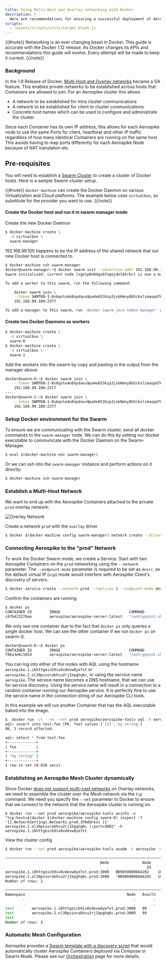 ```yaml
---
title: Using Multi-Host and Overlay networking with Docker
description: |
  Here are recommendations for ensuring a successful deployment of Aerospike with Multi-Host and Overlay Docker networking.
scripts:
  - /assets/scripts/utils/target_blank.js
---
```


{{#note}}
Networking is an ever changing beast in Docker. This guide is accurate with the Docker 1.12 release. As Docker changes its APIs and recommendations this guide will evolve. Every attempt will be made to keep it current.
{{/note}}

### Background
In the 1.9 Release of Docker, [Multi-Host and Overlay networks](https://docs.docker.com/engine/userguide/networking/get-started-overlay/) became a GA feature. This enables private networks to be established across hosts that Containers are allowed to join. For an Aerospike cluster this allows
  - A network to be established for intra cluster communications
  - A network to be established for client to cluster communications
  - Concrete host names which can be used to configure and administrate the cluster

Since each Container has its own IP address, this allows for each Aerospike node to use the same Ports for client, heartbeat and other IP traffic regardless of how many identical Containers are running on the same host. This avoids having to map ports differently for each Aerospike Node because of NAT translation etc.

## Pre-requisites
You will need to establish a [Swarm Cluster](https://docs.docker.com/engine/swarm/) to create a cluster of Docker hosts. Here is a sample Swarm cluster setup.

{{#note}}
`docker-machine` can create the Docker Daemon on various Virtualization and Cloud platforms. The example below uses `virtualbox`, so substitute for the provider you want to use.
{{/note}}

#### Create the Docker host and run it in swarm manager mode

Create the new Docker Daemon
```bash
$ docker-machine create \
  -d virtualbox \
  swarm-manager
```

192.168.99.100 happens to be the IP address of the shared network that our new Docker host is connected to.

```bash
$ docker-machine ssh swarm-manager
docker@swarm-manager:~$ docker swarm init --advertise-addr 192.168.99.100
Swarm initialized: current node (xgotp0n6dgx6faqojdol6krbr) is now a manager.

To add a worker to this swarm, run the following command:

    docker swarm join \
    --token SWMTKN-1-0s6qnlo4o8npdavu9pa4e653kzp3jvb0mny0b5ckvlimaopd76-ef2bb3u0dolkqswhdi961h08b \
    192.168.99.100:2377

To add a manager to this swarm, run 'docker swarm join-token manager' and follow the instructions.
```

#### Create two Docker Daemons as workers

```bash
$ docker-machine create \
  -d virtualbox \
  swarm-0
$ docker-machine create \
  -d virtualbox \
  swarm-1
```

Add the workers into the swarm by copy and pasting in the output from the manager above:

```bash
docker@swarm-0:~$ docker swarm join \
	--token SWMTKN-1-0s6qnlo4o8npdavu9pa4e653kzp3jvb0mny0b5ckvlimaopd76-ef2bb3u0dolkqswhdi961h08b \
	192.168.99.100:2377
---
docker@swarm-1:~$ docker swarm join \
    --token SWMTKN-1-0s6qnlo4o8npdavu9pa4e653kzp3jvb0mny0b5ckvlimaopd76-ef2bb3u0dolkqswhdi961h08b \
	192.168.99.100:2377
```

### Setup Docker environment for the Swarm
To ensure we are communicating with the Swarm cluster, send all docker commands to the `swarm-manager` node.
We can do this by setting our docker executable to communicate with the Docker Daemon on the Swarm-Manager.

```bash
$ eval $(docker-machine env swarm-manager)
```

Or we can ssh into the `swarm-manager` instance and perform actions on it directly:

```bash
$ docker-machine ssh swarm-manager
```

### Establish a Multi-Host Network
We want to end up with the Aerospike Containers attached to the private `prod` overlay network:

![Overlay Network](/docs/deploy_guides/docker/assets/networking/networking.png)

Create a network `prod` with the `overlay` driver

```bash
$ docker $(docker-machine config swarm-manager) network create --driver overlay prod --attachable
```

### Connecting Aerospike to the "prod" Network
To work the Docker Swarm mode, we create a Service. 
Start with two Aerospike Containers on the `prod` networking using the `--network` parameter. The `--endpoint-mode` parameter is required to be set as `dnsrr`, as the default virtual IP (`vip`) mode would interfere with Aerospike Client's discovery of servers.

```bash
$ docker service create --network prod --replicas 2 --endpoint-mode dnsrr --name aerospike aerospike/aerospike-server
```

Confirm the containers are running
```bash
$ docker ps
CONTAINER ID        IMAGE       		                COMMAND                CREATED             STATUS              PORTS               NAMES
c87b423276ae        aerospike/aerospike-server:latest   "/entrypoint.sh asd"   5 seconds ago       Up 4 seconds        3000-3003/tcp       aerospike.1.i6httgeicb9ix0vdevw8ye7xt
```

We only see one container due to the fact that `docker ps` only queries a single docker host. We can see the other container if we run `docker ps` on swarm-0.

```bash
docker@swarm-0:~$ docker ps
CONTAINER ID        IMAGE                               COMMAND                CREATED             STATUS              PORTS               NAMES
f96a3e6c165d        aerospike/aerospike-server:latest   "/entrypoint.sh asd"   40 minutes ago      Up 40 minutes       3000-3003/tcp       aerospike.2.nl30psiorabhcu2rj1kpghq6c
```

You can log into either of the nodes with AQL using the hostname `aerospike.1.i6httgeicb9ix0vdevw8ye7xt` or `aerospike.2.nl30psiorabhcu2rj1kpghq6c`, or using the service name `aerospike`. The service name becomes a DNS hostname, that we can use for service discovery. Using the service name will result in a connection to a random container running our Aerospike service. It is perfectly fine to use the service name in the connection string of our Aerospike CLI tools.

In this example we will run another Container that has the AQL executable baked into the image.
```bash
$  docker run -it --rm --net prod aerospike/aerospike-tools aql -h aerospike
aql> insert into test.foo (PK, foo) values ('123','my string')
OK, 1 record affected.

aql> select * from test.foo
+-------------+
| foo         |
+-------------+
| "my string" |
+-------------+
1 row in set (0.028 secs)
```

### Establishing an Aerospike Mesh Cluster dynamically
Since Docker [does not support multi-cast networks](https://github.com/docker/libnetwork/issues/552) on Overlay networks, we need to assemble the cluster over the Mesh network via the `tip` command. We need you specify the `--net` parameter to Docker to ensure that we connect to the network that the Aerospike cluster is running on.

<pre>
<code>$ docker run --net prod aerospike/aerospike-tools asinfo -v "tip:host=$(docker $(docker-machine config swarm-0) inspect -f '&#123;&#123;.NetworkSettings.Networks.prod.IPAddress }}' aerospike.2.nl30psiorabhcu2rj1kpghq6c );port=3002" -h aerospike.1.i6httgeicb9ix0vdevw8ye7xt </code>
</pre>

View the cluster config

```bash
$ docker run --net prod aerospike/aerospike-tools asadm -h aerospike -e info

~~~~~~~~~~~~~~~~~~~~~~~~~~~~~~~~~~~~~~~~~~~~~~~~~~~~~~~~~~~~~~~~~~~~~~~~~~Network Information~~~~~~~~~~~~~~~~~~~~~~~~~~~~~~~~~~~~~~~~~~~~~~~~~~~~~~~~~~~~~~~~~~~~~~~~~~~~
                                           Node               Node              Ip        Build   Cluster        Cluster     Cluster         Principal   Client     Uptime   
                                              .                 Id               .            .      Size            Key   Integrity                 .    Conns          .   
aerospike.1.i6httgeicb9ix0vdevw8ye7xt.prod:3000   BB90500000A4202    10.0.0.5:3000   C-3.14.1.1         2   851A3ED82B1F   True        BB90600000A4202        6   01:06:50   
aerospike.2.nl30psiorabhcu2rj1kpghq6c.prod:3000   *BB90600000A4202   10.0.0.6:3000   C-3.14.1.1         2   851A3ED82B1F   True        BB90600000A4202        1   01:06:35   
Number of rows: 2

~~~~~~~~~~~~~~~~~~~~~~~~~~~~~~~~~~~~~~~~~~~~~~~~~~~~~~~~~~~~~~~~~~~~~~~~~~~~~~~~~~~~~~~~~~~~~~~~~~Namespace Information~~~~~~~~~~~~~~~~~~~~~~~~~~~~~~~~~~~~~~~~~~~~~~~~~~~~~~~~~~~~~~~~~~~~~~~~~~~~~~~~~~~~~~~~~~~~~~~~~~~
Namespace                                              Node   Avail%   Evictions                 Master                Replica     Repl     Stop     Pending       Disk    Disk     HWM        Mem     Mem    HWM      Stop   
        .                                                 .        .           .   (Objects,Tombstones)   (Objects,Tombstones)   Factor   Writes    Migrates       Used   Used%   Disk%       Used   Used%   Mem%   Writes%   
        .                                                 .        .           .                      .                      .        .        .   (tx%,rx%)          .       .       .          .       .      .         .   
test        aerospike.1.i6httgeicb9ix0vdevw8ye7xt.prod:3000   99         0.000     (0.000  ,0.000  )      (0.000  ,0.000  )      2        false    (0,0)       0.000 B    0       50      0.000 B    0       60     90        
test        aerospike.2.nl30psiorabhcu2rj1kpghq6c.prod:3000   99         0.000     (0.000  ,0.000  )      (0.000  ,0.000  )      2        false    (0,0)       0.000 B    0       50      0.000 B    0       60     90        
test                                                                     0.000     (0.000  ,0.000  )      (0.000  ,0.000  )                        (0,0)       0.000 B                    0.000 B                             
Number of rows: 3

```


### Automatic Mesh Configuration

Aerospike provides a [Swarm template with a discovery script](https://github.com/aerospike/aerospike-docker-swarm) that would automatically cluster Aerospike Containers deployed via Compose or Swarm Mode. Please see our [Orchestration](/docs/deploy_guides/docker/orchestrate) page for more details.

